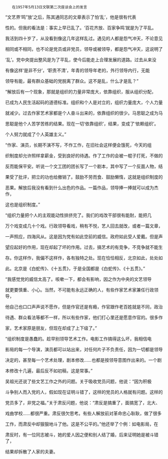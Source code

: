        在1957年5月13日文联第二次座谈会上的发言 

   “文艺界‘鸣”放’之后，陈其通同志的文章表示了怕‘乱’，他是很有代表

 性的。但我的看法是：事实上早已乱了。‘百花齐放、百家争鸣’就是为了平乱。

 我活到四十岁了，从没看到像这几年这样乱过。遇见的人都是怨气冲天，不论意见

 相同或不相同，也不论是党员或非党员，领导或被领导，都是怨气冲天，这说明了

 ‘乱’。党中央提出整风是为了平乱，使今后能走上合理发展的道路。过去从来没

 有像这样‘是非不分’，‘职责不清’，年青的领导年老的，外行领导内行，无能

 领导有能，最有群众基础的党脱离了群众。这不是乱，什么才是乱？”

   “解放后有一个现象，那就是组织的力量非常庞大，依靠组织，服从组织分配，

 已成为人民生活起码的道德标准。组织和个人是对立的，组织力量庞大，个人力量

 就减少。过去作家艺术家都是个人奋斗出来的，依靠组织的很少。马思聪之成为马

 思聪是他个人苦学苦练的结果。现在一切‘依靠组织’，结果，变成了‘依赖组织’。

 个人努力就成了个人英雄主义。”

   “作家、演员，长期不演不写，不作工作，在旧社会这样便会饿死，今天的组

 织制度却允许照样拿薪金，受到良好的待遇。作了工作的会被一棍子打死，不做的

 反而能保平安。听说一个文工团的团长写了一个剧本，其中写了一个反面人物，结

 果受了批评，把立的功也给撤销了。鼓励不劳而食、鼓励懒惰，这就是组织制度的

 恶果。解放后我没有看到什么出色的作品。一篇作品，领导捧一捧就可以成为杰作，

 这也是组织制度。”

   “组织力量把个人的主观能动性排挤完了。我们的戏改干部很有能耐，能把几

 万个戏变成几十个戏。行政领导看戏，稍有不悦，艺人回去就改，或者一篇文章，

 一声照应，四海风从。这是因为党有如此空前的威信。政府如此受人爱戴。但是声

 望应起好的作用，现在却起了坏的作用。过去，搞艺术的有竞争，不竞争就不能生

 存。你这样作，我偏不这样作，各有独特之处。现在恰恰相反，北京如此，处处如

 此。北京是《白蛇传》、《十五贯》，于是全国都是《白蛇传》、《十五贯》。”

   “我感觉党的威信太高了。咳嗽一下，都会有影响，因之作为中央的文艺领导

 就更要慎重、小心。当然，不可能有永远正确的人，有些作家艺术家兼任行政领导，

 他自己也口口声声说不愿作，但是作官还是有瘾，作官跟作老百姓就是不同，政治

 待遇、群众看法等都不一样，所以有些作家，他们打心里还是愿意作官的。很多作

 家，艺术家原是朋友，但现在却成了上下级了。”

   “组织制度是愚蠢的。趁早别领导艺术工作。电影工作搞得这么坏，我相信电

 影局的每一个导演，演员都可以站出来，对任何片子不负责任，因为一切都是领导

 决定的，甚至每一个艺术处理，剧本修改……也都是按领导意图作出来的。一个剧

 本修改十几遍，最后反不如初稿，这是常事。”

   吴祖光还说了些文艺工作之外的问题。关于吸收党员问题，他说：“因为积极

 斗争别人而入党的人，假如现在证明斗错了，这样的党员的人格就有问题。这样的

 党员多了，非党之福。”关于肃反问题，他说：“肃反是搞重了，面搞宽了，北大、

 戏曲学校……都很严重。肃反很欠思考。有些人解放前对革命忠心耿耿，做了很多

 工作，而肃反中却狠狠地斗了他。这是不公平的。”他还举了个例：如电影局，在

 肃反时，有一位同志被斗，她的爱人因之便和别人结了婚，后来证明她是被斗错了，

 结果却拆散了人家的夫妻。

